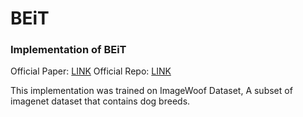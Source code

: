 # BEiT
### Implementation of BEiT

Official Paper: [LINK](https://arxiv.org/abs/2106.08254)
Official Repo: [LINK](https://github.com/microsoft/unilm/tree/master/beit)

This implementation was trained on ImageWoof Dataset, A subset of imagenet dataset that contains dog breeds. 